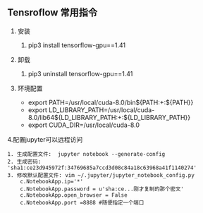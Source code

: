 ## Tensroflow 常用指令
1. 安装
	1. pip3 install tensorflow-gpu==1.41
2. 卸载
	1. pip3 uninstall tensorflow-gpu==1.41
3. 环境配置
	
	- 	export PATH=/usr/local/cuda-8.0/bin${PATH:+:${PATH}}
	- 	export LD_LIBRARY_PATH=/usr/local/cuda-8.0/lib64${LD_LIBRARY_PATH:+:${LD_LIBRARY_PATH}}
	- 	export CUDA_DIR=/usr/local/cuda-8.0

4.配置jupyter可以远程访问
		
	1. 生成配置文件:  jupyter notebook --generate-config
	2. 生成密码:    'sha1:ce23d945972f:34769685a7ccd3d08c84a18c63968a41f1140274' 
	3. 修改默认配置文件: vim ~/.jupyter/jupyter_notebook_config.py 
		c.NotebookApp.ip='*'
		c.NotebookApp.password = u'sha:ce...刚才复制的那个密文'
		c.NotebookApp.open_browser = False
		c.NotebookApp.port =8888 #随便指定一个端口